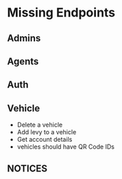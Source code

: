 # Missing Endpoints

## Admins

## Agents

## Auth

## Vehicle

- Delete a vehicle
- Add levy to a vehicle
- Get account details
- vehicles should have QR Code IDs

## NOTICES
